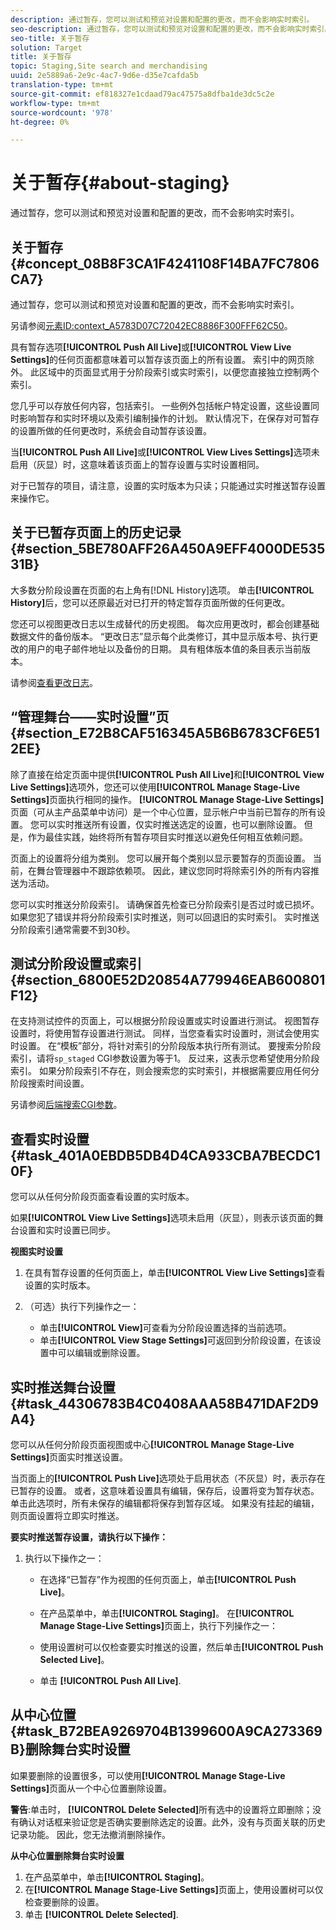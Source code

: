 ```yaml
---
description: 通过暂存，您可以测试和预览对设置和配置的更改，而不会影响实时索引。
seo-description: 通过暂存，您可以测试和预览对设置和配置的更改，而不会影响实时索引。
seo-title: 关于暂存
solution: Target
title: 关于暂存
topic: Staging,Site search and merchandising
uuid: 2e5889a6-2e9c-4ac7-9d6e-d35e7cafda5b
translation-type: tm+mt
source-git-commit: ef818327e1cdaad79ac47575a8dfba1de3dc5c2e
workflow-type: tm+mt
source-wordcount: '978'
ht-degree: 0%

---
```



# 关于暂存{#about-staging}

通过暂存，您可以测试和预览对设置和配置的更改，而不会影响实时索引。

## 关于暂存{#concept_08B8F3CA1F4241108F14BA7FC7806CA7}

通过暂存，您可以测试和预览对设置和配置的更改，而不会影响实时索引。

另请参阅[元素ID:context_A5783D07C72042EC8886F300FFF62C50](c-about-simulator.md#context_A5783D07C72042EC8886F300FFF62C50)。

具有暂存选项&#x200B;**[!UICONTROL Push All Live]**&#x200B;或&#x200B;**[!UICONTROL View Live Settings]**&#x200B;的任何页面都意味着可以暂存该页面上的所有设置。 索引中的网页除外。 此区域中的页面显式用于分阶段索引或实时索引，以便您直接独立控制两个索引。

您几乎可以存放任何内容，包括索引。 一些例外包括帐户特定设置，这些设置同时影响暂存和实时环境以及索引编制操作的计划。 默认情况下，在保存对可暂存的设置所做的任何更改时，系统会自动暂存该设置。

当&#x200B;**[!UICONTROL Push All Live]**&#x200B;或&#x200B;**[!UICONTROL View Lives Settings]**&#x200B;选项未启用（灰显）时，这意味着该页面上的暂存设置与实时设置相同。

对于已暂存的项目，请注意，设置的实时版本为只读；只能通过实时推送暂存设置来操作它。

## 关于已暂存页面上的历史记录{#section_5BE780AFF26A450A9EFF4000DE53531B}

大多数分阶段设置在页面的右上角有[!DNL History]选项。 单击&#x200B;**[!UICONTROL History]**&#x200B;后，您可以还原最近对已打开的特定暂存页面所做的任何更改。

您还可以视图更改日志以生成替代的历史视图。 每次应用更改时，都会创建基础数据文件的备份版本。 “更改日志”显示每个此类修订，其中显示版本号、执行更改的用户的电子邮件地址以及备份的日期。 具有粗体版本值的条目表示当前版本。

请参阅[查看更改日志](c-about-reports-menu/c-about-reports-menu.md#task_166F1156719F4B3D834BEA8E249C8057)。

## “管理舞台——实时设置”页{#section_E72B8CAF516345A5B6B6783CF6E512EE}

除了直接在给定页面中提供&#x200B;**[!UICONTROL Push All Live]**&#x200B;和&#x200B;**[!UICONTROL View Live Settings]**&#x200B;选项外，您还可以使用&#x200B;**[!UICONTROL Manage Stage-Live Settings]**&#x200B;页面执行相同的操作。 **[!UICONTROL Manage Stage-Live Settings]**&#x200B;页面（可从主产品菜单中访问）是一个中心位置，显示帐户中当前已暂存的所有设置。 您可以实时推送所有设置，仅实时推送选定的设置，也可以删除设置。 但是，作为最佳实践，始终将所有暂存项目实时推送以避免任何相互依赖问题。

页面上的设置将分组为类别。 您可以展开每个类别以显示要暂存的页面设置。 当前，在舞台管理器中不跟踪依赖项。 因此，建议您同时将除索引外的所有内容推送为活动。

您可以实时推送分阶段索引。 请确保首先检查已分阶段索引是否过时或已损坏。 如果您犯了错误并将分阶段索引实时推送，则可以回退旧的实时索引。 实时推送分阶段索引通常需要不到30秒。

## 测试分阶段设置或索引{#section_6800E52D20854A779946EAB600801F12}

在支持测试控件的页面上，可以根据分阶段设置或实时设置进行测试。 视图暂存设置时，将使用暂存设置进行测试。 同样，当您查看实时设置时，测试会使用实时设置。 在“模板”部分，将针对索引的分阶段版本执行所有测试。 要搜索分阶段索引，请将`sp_staged` CGI参数设置为等于1。 反过来，这表示您希望使用分阶段索引。 如果分阶段索引不存在，则会搜索您的实时索引，并根据需要应用任何分阶段搜索时间设置。

另请参阅[后端搜索CGI参数](c-appendices/c-cgiparameters.md#reference_582E85C3886740C98FE88CA9DF7918E8)。

## 查看实时设置{#task_401A0EBDB5DB4D4CA933CBA7BECDC10F}

您可以从任何分阶段页面查看设置的实时版本。

<!-- 

t_viewing_live_settings.xml

 -->

如果&#x200B;**[!UICONTROL View Live Settings]**&#x200B;选项未启用（灰显），则表示该页面的舞台设置和实时设置已同步。

**视图实时设置**

1. 在具有暂存设置的任何页面上，单击&#x200B;**[!UICONTROL View Live Settings]**&#x200B;查看设置的实时版本。
1. （可选）执行下列操作之一：

   * 单击&#x200B;**[!UICONTROL View]**&#x200B;可查看为分阶段设置选择的当前选项。
   * 单击&#x200B;**[!UICONTROL View Stage Settings]**&#x200B;可返回到分阶段设置，在该设置中可以编辑或删除设置。

## 实时推送舞台设置{#task_44306783B4C0408AAA58B471DAF2D9A4}

您可以从任何分阶段页面视图或中心&#x200B;**[!UICONTROL Manage Stage-Live Settings]**&#x200B;页面实时推送设置。

<!-- 

t_pushing_live_settings_live.xml

 -->

当页面上的&#x200B;**[!UICONTROL Push Live]**&#x200B;选项处于启用状态（不灰显）时，表示存在已暂存的设置。 或者，这意味着设置具有编辑，保存后，设置将变为暂存状态。 单击此选项时，所有未保存的编辑都将保存到暂存区域。 如果没有挂起的编辑，则页面设置将立即实时推送。

**要实时推送暂存设置，请执行以下操作：**

1. 执行以下操作之一：

   * 在选择“已暂存”作为视图的任何页面上，单击&#x200B;**[!UICONTROL Push Live]**。
   * 在产品菜单中，单击&#x200B;**[!UICONTROL Staging]**。 在&#x200B;**[!UICONTROL Manage Stage-Live Settings]**&#x200B;页面上，执行下列操作之一：

   * 使用设置树可以仅检查要实时推送的设置，然后单击&#x200B;**[!UICONTROL Push Selected Live]**。
   * 单击 **[!UICONTROL Push All Live]**.

## 从中心位置{#task_B72BEA9269704B1399600A9CA273369B}删除舞台实时设置

如果要删除的设置很多，可以使用&#x200B;**[!UICONTROL Manage Stage-Live Settings]**&#x200B;页面从一个中心位置删除设置。

<!-- 

t_deleting_staged_settings_from_a_central_location.xml

 -->

**警告**:单击时， **[!UICONTROL Delete Selected]**&#x200B;所有选中的设置将立即删除；没有确认对话框来验证您是否确实要删除选定的设置。此外，没有与页面关联的历史记录功能。 因此，您无法撤消删除操作。

**从中心位置删除舞台实时设置**

1. 在产品菜单中，单击&#x200B;**[!UICONTROL Staging]**。
1. 在&#x200B;**[!UICONTROL Manage Stage-Live Settings]**&#x200B;页面上，使用设置树可以仅检查要删除的设置。
1. 单击 **[!UICONTROL Delete Selected]**.

